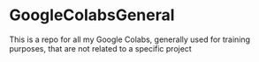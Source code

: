 ﻿# GoogleColabsGeneral

This is a repo for all my Google Colabs, generally used for training purposes, that are not related to a specific project
